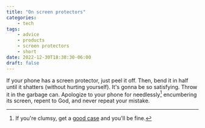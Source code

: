 ```yaml
---
title: "On screen protectors"
categories:
    - tech
tags:
    - advice
    - products
    - screen protectors
    - short
date: 2022-12-30T18:38:30-06:00
draft: false
---
```


If your phone has a screen protector, just peel it off. Then, bend it in half until it shatters (without hurting yourself). It's gonna be so satisfying. Throw it in the garbage can.  Apologize to your phone for needlessly[^1] encumbering its screen, repent to God, and never repeat your mistake.

[^1]: If you're clumsy, get a [good case](https://caudabe.com) and you'll be fine.
